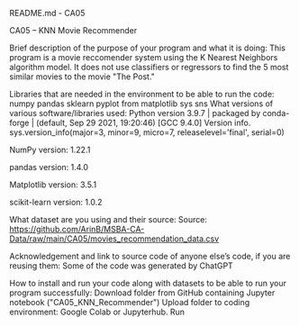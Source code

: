 README.md - CA05

CA05 – KNN Movie Recommender

Brief description of the purpose of your program and what it is doing:
This program is a movie reccomender system using the K Nearest Neighbors algorithm model. It does not use classifiers or regressors to find the 5 most similar movies to the movie "The Post."

Libraries that are needed in the environment to be able to run the code:
numpy
pandas
sklearn
pyplot from matplotlib
sys
sns
What versions of various software/libraries used:
Python version 3.9.7 | packaged by conda-forge | (default, Sep 29 2021, 19:20:46) [GCC 9.4.0] Version info. sys.version_info(major=3, minor=9, micro=7, releaselevel='final', serial=0)

NumPy version: 1.22.1

pandas version: 1.4.0

Matplotlib version: 3.5.1

scikit-learn version: 1.0.2

What dataset are you using and their source:
Source: https://github.com/ArinB/MSBA-CA-Data/raw/main/CA05/movies_recommendation_data.csv

Acknowledgement and link to source code of anyone else’s code, if you are reusing them:
Some of the code was generated by ChatGPT

How to install and run your code along with datasets to be able to run your program successfully:
Download folder from GitHub containing Jupyter notebook ("CA05_KNN_Recommender")
Upload folder to coding environment: Google Colab or Jupyterhub.
Run
